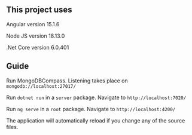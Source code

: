 ## This project uses

Angular version 15.1.6

Node JS version 18.13.0

.Net Core version 6.0.401

## Guide

Run MongoDBCompass. Listening takes place on `mongodb://localhost:27017/`

Run `dotnet run` in a `server` package. Navigate to `http://localhost:7020/`

Run `ng serve` in a `root` package. Navigate to `http://localhost:4200/`

The application will automatically reload if you change any of the source files.

